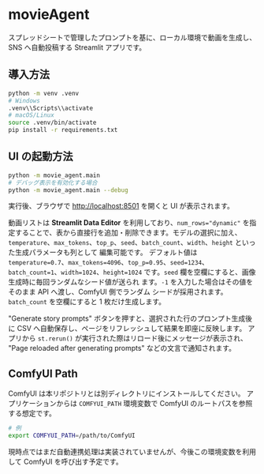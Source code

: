 # movieAgent

スプレッドシートで管理したプロンプトを基に、ローカル環境で動画を生成し、SNS へ自動投稿する Streamlit アプリです。

## 導入方法

```bash
python -m venv .venv
# Windows
.venv\\Scripts\\activate
# macOS/Linux
source .venv/bin/activate
pip install -r requirements.txt
```

## UI の起動方法

```bash
python -m movie_agent.main
# デバッグ表示を有効化する場合
python -m movie_agent.main --debug
```

実行後、ブラウザで [http://localhost:8501](http://localhost:8501) を開くと UI が表示されます。


動画リストは **Streamlit Data Editor** を利用しており、`num_rows="dynamic"`
を指定することで、表から直接行を追加・削除できます。モデルの選択に加え、
`temperature`、`max_tokens`、`top_p`、`seed`、`batch_count`、`width`、`height` といった生成パラメータも列として
編集可能です。
デフォルト値は `temperature=0.7`、`max_tokens=4096`、`top_p=0.95`、`seed=1234`、`batch_count=1`、`width=1024`、`height=1024`
です。`seed` 欄を空欄にすると、画像生成時に毎回ランダムなシード値が送られ
ます。`-1` を入力した場合はその値をそのまま API へ渡し、ComfyUI 側でランダム
シードが採用されます。`batch_count` を空欄にすると 1 枚だけ生成します。

"Generate story prompts" ボタンを押すと、選択された行のプロンプト生成後に
CSV へ自動保存し、ページをリフレッシュして結果を即座に反映します。
アプリから `st.rerun()` が実行された際はリロード後にメッセージが表示され、
"Page reloaded after generating prompts" などの文言で通知されます。

## ComfyUI Path

ComfyUI は本リポジトリとは別ディレクトリにインストールしてください。
アプリケーションからは `COMFYUI_PATH` 環境変数で ComfyUI のルートパスを参照する想定です。

```bash
# 例
export COMFYUI_PATH=/path/to/ComfyUI
```

現時点ではまだ自動連携処理は実装されていませんが、今後この環境変数を利用して
ComfyUI を呼び出す予定です。

